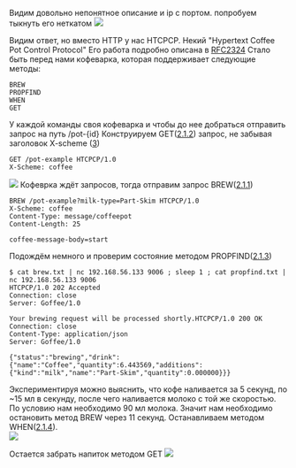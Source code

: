 Видим довольно непонятное описание и ip c портом. 
попробуем тыкнуть его неткатом
![](https://i.imgur.com/v9By5R8.png)

Видим ответ, но вместо HTTP у нас HTCPCP. Некий "Hypertext Coffee Pot Control Protocol"
Его работа подробно описана в [RFC2324](https://datatracker.ietf.org/doc/html/rfc2324)
Стало быть перед нами кофеварка, которая поддерживает следующие методы:
```
BREW
PROPFIND
WHEN
GET
```

У каждой команды своя кофеварка и чтобы до нее добраться отправить запрос на путь /pot-{id}
Конструируем GET([2.1.2](https://datatracker.ietf.org/doc/html/rfc2324#section-2.1.2)) запрос, не забывая заголовок X-scheme ([3](https://datatracker.ietf.org/doc/html/rfc2324#section-3))
```
GET /pot-example HTCPCP/1.0
X-Scheme: coffee
```

![](https://i.imgur.com/Nk23FBB.png)
Кофеврка ждёт запросов, тогда отправим запрос BREW([2.1.1](https://datatracker.ietf.org/doc/html/rfc2324#section-2.1.1))
```
BREW /pot-example?milk-type=Part-Skim HTCPCP/1.0
X-Scheme: coffee
Content-Type: message/coffeepot
Content-Length: 25
  
coffee-message-body=start
```
Подождём немного и проверим состояние методом PROPFIND([2.1.3](https://datatracker.ietf.org/doc/html/rfc2324#section-2.1.3))
```
$ cat brew.txt | nc 192.168.56.133 9006 ; sleep 1 ; cat propfind.txt | nc 192.168.56.133 9006
HTCPCP/1.0 202 Accepted
Connection: close
Server: Goffee/1.0

Your brewing request will be processed shortly.HTCPCP/1.0 200 OK
Connection: close
Content-Type: application/json
Server: Goffee/1.0

{"status":"brewing","drink":{"name":"Coffee","quantity":6.443569,"additions":{"kind":"milk","name":"Part-Skim","quantity":0.000000}}}
```
Экспериментируя можно выяснить, что кофе наливается за 5 секунд, по ~15 мл в секунду, после чего наливается молоко с той же скоростью. По условию нам необходимо 90 мл молока. Значит нам необходимо остановить метод BREW через 11 секунд. Останавливаем методом WHEN([2.1.4](https://datatracker.ietf.org/doc/html/rfc2324#section-2.1.4)).  
![](https://i.imgur.com/nLUCce0.png)

Остается забрать напиток методом GET
![](https://i.imgur.com/FrAGX6w.png)
